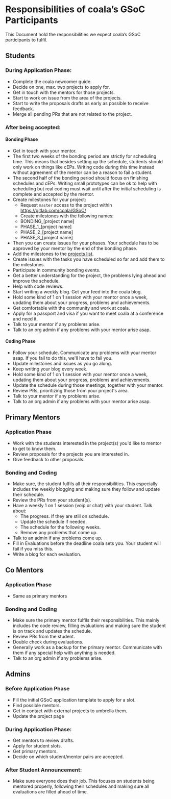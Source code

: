 Responsibilities of coala’s GSoC Participants
=============================================

This Document hold the responsibilities we expect coala’s GSoC participants to
fulfil.


Students
--------

### During Application Phase:

- Complete the coala newcomer guide.
- Decide on one, max. two projects to apply for.
- Get in touch with the mentors for those projects.
- Start to work on issue from the area of the projects.
- Start to write the proposals drafts as early as possible to receive feedback.
- Merge all pending PRs that are not related to the project.

### After being accepted:

#### Bonding Phase

- Get in touch with your mentor.
- The first two weeks of the bonding period are strictly for scheduling time.
  This means that besides setting up the schedule, students should only work
  on things like cEPs.
  Writing code during this time instead without agreement of the mentor can be
  a reason to fail a student.
- The second half of the bonding period should focus on finishing schedules and
  cEPs. Writing small prototypes can be ok to help with scheduling but real coding
  must wait until after the initial scheduling is complete and accepted by the
  mentor.
- Create milestones for your project:
    - Request `master` access to the project within https://gitlab.com/coala/GSoC/
    - Create milestones with the following names:
    - BONDING_[project name]
    - PHASE_1_[project name]
    - PHASE_2_[project name]
    - PHASE_3_[project name]
- Then you can create issues for your phases. Your schedule has to be approved
  by your mentor by the end of the bonding phase.
- Add the milestones to the
  [projects list](https://github.com/coala/projects/blob/master/data/projects.js).
- Create issues with the tasks you have scheduled so far and add them to the
  milestones.
- Participate in community bonding events.
- Get a better understanding for the project, the problems lying ahead and
  improve the schedule.
- Help with code reviews.
- Start writing a weekly blog. Get your feed into the coala blog.
- Hold some kind of 1 on 1 session with your mentor once a week, updating them
  about your progress, problems and achievements.
- Get comfortable with the community and work at coala.
- Apply for a passport and visa if you want to meet coala at a conference and
  need it.
- Talk to your mentor if any problems arise.
- Talk to an org admin if any problems with your mentor arise asap.


#### Coding Phase

- Follow your schedule.
  Communicate any problems with your mentor asap.
  If you fail to do this, we'll have to fail you.
- Update milestones and issues as you go along.
- Keep writing your blog every week.
- Hold some kind of 1 on 1 session with your mentor once a week, updating them
  about your progress, problems and achievements.
- Update the schedule during those meetings, together with your mentor.
- Review PRs, prioritizing those from your project's area.
- Talk to your mentor if any problems arise.
- Talk to an org admin if any problems with your mentor arise asap.


Primary Mentors
---------------

### Application Phase

- Work with the students interested in the project(s) you'd like to mentor to
  get to know them.
- Review proposals for the projects you are interested in.
- Give feedback to other proposals.

### Bonding and Coding

- Make sure, the student fulfils all their responsibilities.
  This especially includes the weekly blogging and making sure they follow and
  update their schedule.
- Review the PRs from your student(s).
- Have a weekly 1 on 1 session (voip or chat) with your student.
  Talk about:
    - The progress. If they are still on schedule.
    - Update the schedule if needed.
    - The schedule for the following weeks.
    - Remove any problems that come up.
- Talk to an admin if any problems come up.
- Fill in Evaluations before the deadline coala sets you.
  Your student will fail if you miss this.
- Write a blog for each evaluation.


Co Mentors
----------

### Application Phase

- Same as primary mentors

### Bonding and Coding

- Make sure the primary mentor fulfils their responsibilities.
  This mainly includes the code review, filling evaluations and making sure
  the student is on track and updates the schedule.
- Review PRs from the student.
- Double check during evaluations.
- Generally work as a backup for the primary mentor.
  Communicate with them if any special help with anything is needed.
- Talk to an org admin if any problems arise.


Admins
------

### Before Application Phase

- Fill the initial GSoC application template to apply for a slot.
- Find possible mentors.
- Get in contact with external projects to umbrella them.
- Update the project page

### During Application Phase:

- Get mentors to review drafts.
- Apply for student slots.
- Get primary mentors.
- Decide on which student/mentor pairs are accepted.

### After Student Announcement:

- Make sure everyone does their job.
  This focuses on students being mentored properly, following their schedules
  and making sure all evaluations are filled ahead of time.
